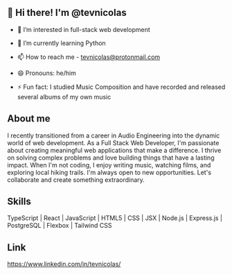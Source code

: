 ## 👋 Hi there! I'm @tevnicolas

- 🔭 I’m interested in full-stack web development
  
- 🌱 I’m currently learning Python
  
- 📫 How to reach me - tevnicolas@protonmail.com
  
- 😄 Pronouns: he/him
  
- ⚡ Fun fact: I studied Music Composition and have recorded and released several albums of my own music

## About me

I recently transitioned from a career in Audio Engineering into the dynamic world of web development. As a Full Stack Web Developer, I'm passionate about creating meaningful web applications that make a difference. I thrive on solving complex problems and love building things that have a lasting impact. When I'm not coding, I enjoy writing music, watching films, and exploring local hiking trails. I'm always open to new opportunities. Let's collaborate and create something extraordinary.

## Skills

TypeScript | React | JavaScript | HTML5 | CSS | JSX | Node.js | Express.js | PostgreSQL | Flexbox | Tailwind CSS

## Link

https://www.linkedin.com/in/tevnicolas/
